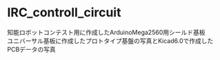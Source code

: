 # IRC_controll_circuit
知能ロボットコンテスト用に作成したArduinoMega2560用シールド基板<br>
ユニバーサル基板に作成したプロトタイプ基盤の写真とKicad6.0で作成したPCBデータの写真
